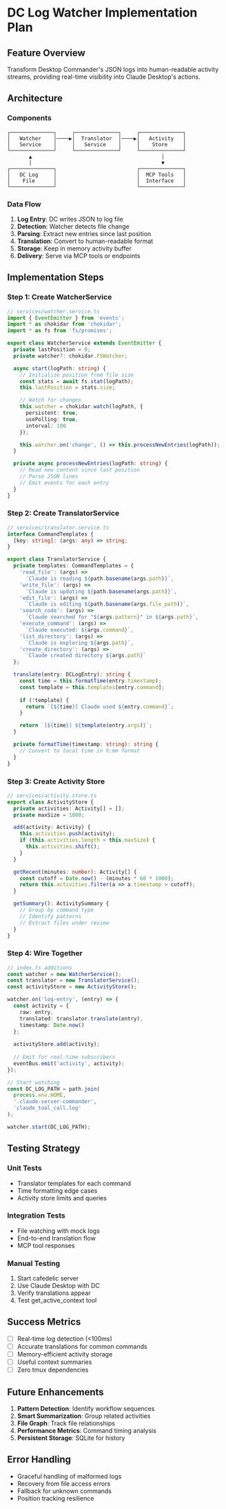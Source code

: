 # DC Log Watcher Implementation Plan

## Feature Overview

Transform Desktop Commander's JSON logs into human-readable activity streams, providing real-time visibility into Claude Desktop's actions.

## Architecture

### Components

```
┌──────────────┐     ┌──────────────┐     ┌──────────────┐
│   Watcher    │────▶│  Translator  │────▶│   Activity   │
│   Service    │     │   Service    │     │    Store     │
└──────────────┘     └──────────────┘     └──────────────┘
       ▲                                          │
       │                                          ▼
┌──────────────┐                          ┌──────────────┐
│   DC Log     │                          │  MCP Tools   │
│    File      │                          │  Interface   │
└──────────────┘                          └──────────────┘
```

### Data Flow

1. **Log Entry**: DC writes JSON to log file
2. **Detection**: Watcher detects file change
3. **Parsing**: Extract new entries since last position
4. **Translation**: Convert to human-readable format
5. **Storage**: Keep in memory activity buffer
6. **Delivery**: Serve via MCP tools or endpoints

## Implementation Steps

### Step 1: Create WatcherService

```typescript
// services/watcher.service.ts
import { EventEmitter } from 'events';
import * as chokidar from 'chokidar';
import * as fs from 'fs/promises';

export class WatcherService extends EventEmitter {
  private lastPosition = 0;
  private watcher?: chokidar.FSWatcher;

  async start(logPath: string) {
    // Initialize position from file size
    const stats = await fs.stat(logPath);
    this.lastPosition = stats.size;

    // Watch for changes
    this.watcher = chokidar.watch(logPath, {
      persistent: true,
      usePolling: true,
      interval: 100
    });

    this.watcher.on('change', () => this.processNewEntries(logPath));
  }

  private async processNewEntries(logPath: string) {
    // Read new content since last position
    // Parse JSON lines
    // Emit events for each entry
  }
}
```

### Step 2: Create TranslatorService

```typescript
// services/translator.service.ts
interface CommandTemplates {
  [key: string]: (args: any) => string;
}

export class TranslatorService {
  private templates: CommandTemplates = {
    'read_file': (args) => 
      `Claude is reading ${path.basename(args.path)}`,
    'write_file': (args) => 
      `Claude is updating ${path.basename(args.path)}`,
    'edit_file': (args) => 
      `Claude is editing ${path.basename(args.file_path)}`,
    'search_code': (args) => 
      `Claude searched for "${args.pattern}" in ${args.path}`,
    'execute_command': (args) => 
      `Claude executed: ${args.command}`,
    'list_directory': (args) => 
      `Claude is exploring ${args.path}`,
    'create_directory': (args) => 
      `Claude created directory ${args.path}`
  };

  translate(entry: DCLogEntry): string {
    const time = this.formatTime(entry.timestamp);
    const template = this.templates[entry.command];
    
    if (!template) {
      return `[${time}] Claude used ${entry.command}`;
    }

    return `[${time}] ${template(entry.args)}`;
  }

  private formatTime(timestamp: string): string {
    // Convert to local time in h:mm format
  }
}
```

### Step 3: Create Activity Store

```typescript
// services/activity.store.ts
export class ActivityStore {
  private activities: Activity[] = [];
  private maxSize = 1000;

  add(activity: Activity) {
    this.activities.push(activity);
    if (this.activities.length > this.maxSize) {
      this.activities.shift();
    }
  }

  getRecent(minutes: number): Activity[] {
    const cutoff = Date.now() - (minutes * 60 * 1000);
    return this.activities.filter(a => a.timestamp > cutoff);
  }

  getSummary(): ActivitySummary {
    // Group by command type
    // Identify patterns
    // Extract files under review
  }
}
```

### Step 4: Wire Together

```typescript
// index.ts additions
const watcher = new WatcherService();
const translator = new TranslatorService();
const activityStore = new ActivityStore();

watcher.on('log-entry', (entry) => {
  const activity = {
    raw: entry,
    translated: translator.translate(entry),
    timestamp: Date.now()
  };
  
  activityStore.add(activity);
  
  // Emit for real-time subscribers
  eventBus.emit('activity', activity);
});

// Start watching
const DC_LOG_PATH = path.join(
  process.env.HOME, 
  '.claude-server-commander',
  'claude_tool_call.log'
);

watcher.start(DC_LOG_PATH);
```

## Testing Strategy

### Unit Tests
- Translator templates for each command
- Time formatting edge cases
- Activity store limits and queries

### Integration Tests
- File watching with mock logs
- End-to-end translation flow
- MCP tool responses

### Manual Testing
1. Start cafedelic server
2. Use Claude Desktop with DC
3. Verify translations appear
4. Test get_active_context tool

## Success Metrics

- [ ] Real-time log detection (<100ms)
- [ ] Accurate translations for common commands
- [ ] Memory-efficient activity storage
- [ ] Useful context summaries
- [ ] Zero tmux dependencies

## Future Enhancements

1. **Pattern Detection**: Identify workflow sequences
2. **Smart Summarization**: Group related activities
3. **File Graph**: Track file relationships
4. **Performance Metrics**: Command timing analysis
5. **Persistent Storage**: SQLite for history

## Error Handling

- Graceful handling of malformed logs
- Recovery from file access errors  
- Fallback for unknown commands
- Position tracking resilience
